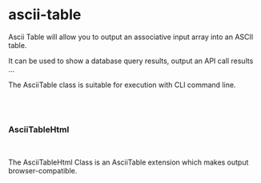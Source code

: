 ascii-table
===========
<p>
Ascii Table will allow you to output an associative input array into an ASCII table.
</p>
<p>
It can be used to show a database query results, output an API call results ...
</p>
The AsciiTable class is suitable for execution with CLI command line.
</p>
<br><br>
<h3>AsciiTableHtml</h3>
<br>
<p>
The AsciiTableHtml Class is an AsciiTable extension which makes output browser-compatible.
</p>